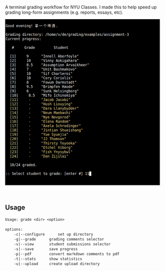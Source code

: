 A terminal grading workflow for NYU Classes. I made this to help speed up grading long-form assignments (e.g. reports, essays, etc). 

<p>
<img src="./media/student-selector-narrow.png" style="display:block; margin-left: auto; margin-right: auto;" />
</p>

<br>

## Usage

```
Usage: grade <dir> <option>

options:
	-c|--configure		set up directory
	-g|--grade		grading comments selector
	-v|--view		student submissions selector
	-s|--save		save progress
	-p|--pdf		convert markdown comments to pdf
	-t|--stats		show statistics
	-u|--upload		create upload directory
```
